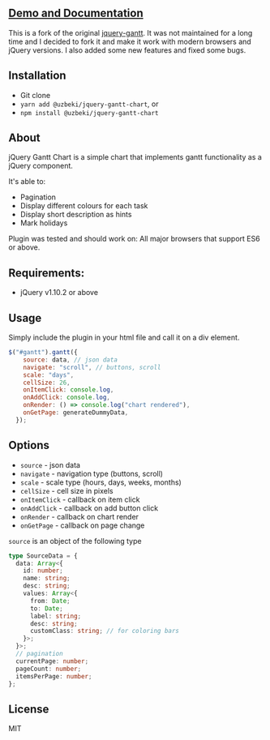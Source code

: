 ## [Demo and Documentation](https://github.com/uzbeki/jquery-gantt-chart/)
This is a fork of the original [jquery-gantt](https://github.com/taitems/jQuery.Gantt). It was not maintained for a long time and I decided to fork it and make it work with modern browsers and jQuery versions. I also added some new features and fixed some bugs.

## Installation
- Git clone
- `yarn add @uzbeki/jquery-gantt-chart`, or
- `npm install @uzbeki/jquery-gantt-chart` 

## About

jQuery Gantt Chart is a simple chart that implements gantt functionality as 
a jQuery component.

It's able to:
 - Pagination
 - Display different colours for each task
 - Display short description as hints
 - Mark holidays

Plugin was tested and should work on:
All major browsers that support ES6 or above.

## Requirements:
- jQuery v1.10.2 or above
## Usage
Simply include the plugin in your html file and call it on a div element. 
```js
$("#gantt").gantt({
    source: data, // json data
    navigate: "scroll", // buttons, scroll
    scale: "days",
    cellSize: 26,
    onItemClick: console.log,
    onAddClick: console.log,
    onRender: () => console.log("chart rendered"),
    onGetPage: generateDummyData,
  });
```

## Options
- `source` - json data
- `navigate` - navigation type (buttons, scroll)
- `scale` - scale type (hours, days, weeks, months)
- `cellSize` - cell size in pixels
- `onItemClick` - callback on item click
- `onAddClick` - callback on add button click
- `onRender` - callback on chart render
- `onGetPage` - callback on page change

`source` is an object of the following type
```ts
type SourceData = {
  data: Array<{
    id: number;
    name: string;
    desc: string;
    values: Array<{
      from: Date;
      to: Date;
      label: string;
      desc: string;
      customClass: string; // for coloring bars
    }>;
  }>;
  // pagination
  currentPage: number;
  pageCount: number;
  itemsPerPage: number;
};
```

## License
MIT

